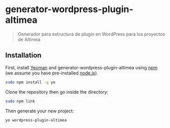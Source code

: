 # generator-wordpress-plugin-altimea
> Generador para estructura de plugin en WordPress para los proyectos de Altimea

## Installation

First, install [Yeoman](http://yeoman.io) and generator-wordpress-plugin-altimea using [npm](https://www.npmjs.com/) (we assume you have pre-installed [node.js](https://nodejs.org/)).

```bash
sudo npm install -g yo
```
Clone the repository then go inside the directory:

```bash
sudo npm link
```

Then generate your new project:

```bash
yo wordpress-plugin-altimea
```
